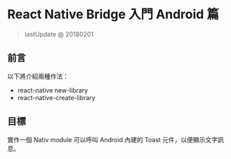 # React Native Bridge 入門 Android 篇

> lastUpdate @ 20180201

## 前言

以下將介紹兩種作法：

- react-native new-library
- react-native-create-library

## 目標

實作一個 Nativ module 可以呼叫 Android 內建的 Toast 元件，以便顯示文字訊息。